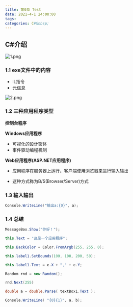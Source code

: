 ```yaml
---
title: 第0章 Test
date: 2021-4-1 24:00:00
tags: 
categories: C#&nbsp;
---
```

## C#介绍

<!-- more -->

![1.png](https://i.loli.net/2021/04/20/Icl5pC1zoBsuaMV.png)

### 1.1 exe文件中的内容

- IL指令
- 元信息

![2.png](https://i.loli.net/2021/04/20/QUHnFJiKLZBtwdC.png)

### 1.2 三种应用程序类型

**控制台程序**

**Windows应用程序**

- 可视化的设计窗体
- 事件驱动编程机制

**Web应用程序(ASP.NET应用程序)**

- 应用程序在服务器上运行，客户端使用浏览器来进行输入输出

- 这种方式称为B/S(Browser/Server)方式

### 1.3 输入输出

```c#
Console.WriteLine("输出a:{0}", a);
```

### 1.4 总结

```c#
MessageBox.Show("你好！");

this.Text = "这是一个应用程序";

this.BackColor = Color.FromArgb(255, 255, 0);

this.label1.SetBounds(100, 100, 200, 50);

this.label1.Text = e.X + "," + e.Y;

Random rnd = new Random();

rnd.Next(255)

double a = double.Parse( textBox1.Text );

Console.WriteLine( "{0}{1}", a, b);

```

